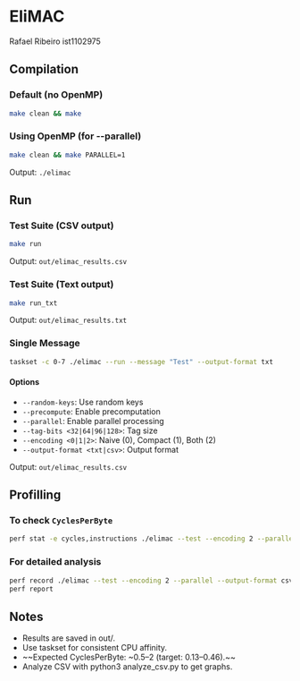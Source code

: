 # EliMAC

Rafael Ribeiro ist1102975

## Compilation
### Default (no OpenMP)
```bash
make clean && make
```
### Using OpenMP (for --parallel)
```bash
make clean && make PARALLEL=1
```
Output: ```./elimac```

## Run
### Test Suite (CSV output)
```bash
make run
```
Output: ```out/elimac_results.csv```
### Test Suite (Text output)
```bash
make run_txt
```
Output: ```out/elimac_results.txt```
### Single Message
```bash
taskset -c 0-7 ./elimac --run --message "Test" --output-format txt
```
#### Options
- ```--random-keys```: Use random keys
- ```--precompute```: Enable precomputation
- ```--parallel```: Enable parallel processing
- ```--tag-bits <32|64|96|128>```: Tag size
- ```--encoding <0|1|2>```: Naive (0), Compact (1), Both (2)
- ```--output-format <txt|csv>```: Output format

Output: ```out/elimac_results.csv```

## Profilling
### To check ```CyclesPerByte```
```bash
perf stat -e cycles,instructions ./elimac --test --encoding 2 --parallel --output-format csv
```
### For detailed analysis
```bash
perf record ./elimac --test --encoding 2 --parallel --output-format csv
perf report
```

## Notes
- Results are saved in out/.
- Use taskset for consistent CPU affinity.
- ~~Expected CyclesPerByte: ~0.5–2 (target: 0.13–0.46).~~
- Analyze CSV with python3 analyze_csv.py to get graphs.
